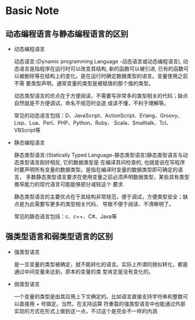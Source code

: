 # Basic Note

## 动态编程语言与静态编程语言的区别

- 动态编程语言

	动态语言:(Dynamic programming Language -动态语言或动态编程语言), 动态语言是指程序在运行时可以改变其结构, 
	新的函数可以被引进, 已有的函数可以被删除等在结构上的变化。是在运行时确定数据类型的语言。变量使用之前不需
	要类型声明，通常变量的类型是被赋值的那个值的类型。

	动态类型语言的优点在于方便阅读，不需要写非常多的类型相关的代码；缺点自然就是不方便调试，命名不规范时会造
	成读不懂，不利于理解等。

	常见的动态语言包括：D、JavaScript、ActionScript、Erlang、Groovy、Lisp、Lua、Perl、PHP、Python、Ruby、
	Scala、Smalltalk、Tcl、VBScript等


- 静态编程语言

	静态类型语言:(Statically Typed Language-静态类型语言)静态类型语言与动态类型语言刚好相反, 它的数据类型是
	在编译其间检查的, 也就是说在写程序时要声明所有变量的数据类型。是指在编译时变量的数据类型即可确定的语言，
	多数静态类型语言要求在使用变量之前必须声明数据类型，某些具有类型推导能力的现代语言可能能够部分减轻这个
	要求.

	静态类型语言的主要优点在于其结构非常规范，便于调试，方便类型安全；缺点是为此需要写更多的类型相关代码，
	导致不便于阅读、不清晰明了。

	常见的静态语言包括：c、c++、C#、Java等

## 强类型语言和弱类型语言的区别

- 强类型语言

	是一旦变量的类型被确定，就不能转化的语言。实际上所谓的貌似转化，都是通过中间变量来达到，原本的变量的类
	型肯定是没有变化的。


- 弱类型语言

	一个变量的类型是由其应用上下文确定的。比如语言直接支持字符串和整数可以直接用 + 号搞定。当然，在支持运算
	符重载的强类型语言中也能通过外部实现的方式在形式上做到这一点，不过这个是完全不一样的内涵 